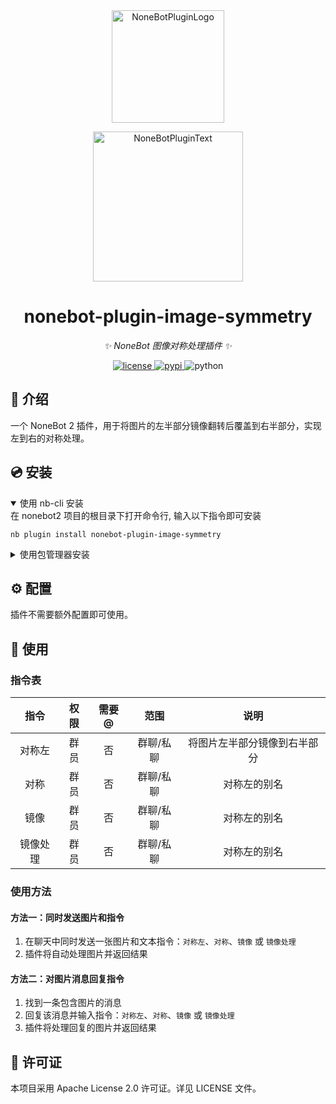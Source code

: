 <div align="center">
  <a href="https://v2.nonebot.dev/store"><img src="https://github.com/A-kirami/nonebot-plugin-template/blob/resources/nbp_logo.png" width="180" height="180" alt="NoneBotPluginLogo"></a>
  <br>
  <p><img src="https://github.com/A-kirami/nonebot-plugin-template/blob/resources/NoneBotPlugin.svg" width="240" alt="NoneBotPluginText"></p>
</div>

<div align="center">

# nonebot-plugin-image-symmetry

_✨ NoneBot 图像对称处理插件 ✨_


<a href="./LICENSE">
    <img src="https://img.shields.io/github/license/yourusername/nonebot-plugin-image-symmetry.svg" alt="license">
</a>
<a href="https://pypi.python.org/pypi/nonebot-plugin-image-symmetry">
    <img src="https://img.shields.io/pypi/v/nonebot-plugin-image-symmetry.svg" alt="pypi">
</a>
<img src="https://img.shields.io/badge/python-3.8+-blue.svg" alt="python">

</div>

## 📖 介绍

一个 NoneBot 2 插件，用于将图片的左半部分镜像翻转后覆盖到右半部分，实现左到右的对称处理。

## 💿 安装

<details open>
<summary>使用 nb-cli 安装</summary>
在 nonebot2 项目的根目录下打开命令行, 输入以下指令即可安装

    nb plugin install nonebot-plugin-image-symmetry

</details>

<details>
<summary>使用包管理器安装</summary>
在 nonebot2 项目的插件目录下, 打开命令行, 根据你使用的包管理器, 输入相应的安装命令

<details>
<summary>pip</summary>

    pip install nonebot-plugin-image-symmetry
</details>
<details>
<summary>pdm</summary>

    pdm add nonebot-plugin-image-symmetry
</details>
<details>
<summary>poetry</summary>

    poetry add nonebot-plugin-image-symmetry
</details>
<details>
<summary>conda</summary>

    conda install -c conda-forge nonebot-plugin-image-symmetry
</details>

打开 nonebot2 项目根目录下的 `pyproject.toml` 文件, 在 `[tool.nonebot]` 部分追加写入

    plugins = ["nonebot_plugin_image_symmetry"]

</details>

## ⚙️ 配置

插件不需要额外配置即可使用。

## 🎉 使用
### 指令表
| 指令 | 权限 | 需要@ | 范围 | 说明 |
|:-----:|:----:|:----:|:----:|:----:|
| 对称左 | 群员 | 否 | 群聊/私聊 | 将图片左半部分镜像到右半部分 |
| 对称 | 群员 | 否 | 群聊/私聊 | 对称左的别名 |
| 镜像 | 群员 | 否 | 群聊/私聊 | 对称左的别名 |
| 镜像处理 | 群员 | 否 | 群聊/私聊 | 对称左的别名 |

### 使用方法
#### 方法一：同时发送图片和指令
1. 在聊天中同时发送一张图片和文本指令：`对称左`、`对称`、`镜像` 或 `镜像处理`
2. 插件将自动处理图片并返回结果

#### 方法二：对图片消息回复指令
1. 找到一条包含图片的消息
2. 回复该消息并输入指令：`对称左`、`对称`、`镜像` 或 `镜像处理`
3. 插件将处理回复的图片并返回结果

## 📝 许可证

本项目采用 Apache License 2.0 许可证。详见 LICENSE 文件。
